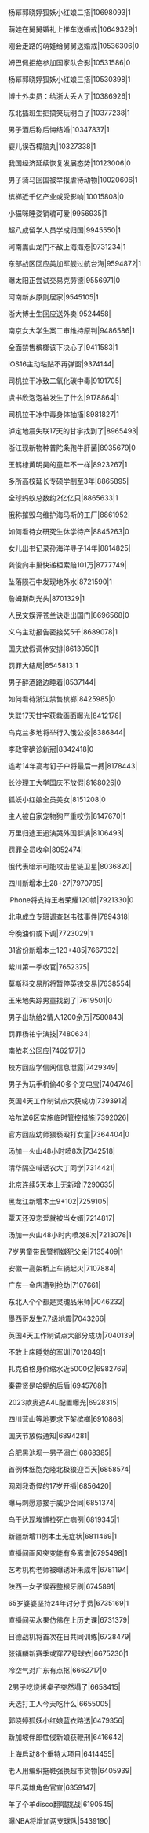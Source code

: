杨幂郭晓婷狐妖小红娘二搭|10698093|1

萌娃在舅舅婚礼上推车送婚戒|10649329|1

刚会走路的萌娃给舅舅送婚戒|10536306|0

姆巴佩拒绝参加国家队合影|10531586|0

杨幂郭晓婷狐妖小红娘三搭|10530398|1

博士外卖员：给浙大丢人了|10386926|1

东北插班生把搞笑玩明白了|10377238|1

男子酒后称后悔结婚|10347837|1

婴儿误吞樟脑丸|10327338|1

我国经济延续恢复发展态势|10123006|0

男子骑马回国被举报虐待动物|10020606|1

槟榔近千亿产业或受影响|10015808|0

小猫咪睡姿销魂可爱|9956935|1

超八成留学人员学成归国|9945550|1

河南嵩山龙门不敌上海海港|9731234|1

东部战区回应美加军舰过航台海|9594872|1

曝太阳正尝试交易克劳德|9556971|0

河南新乡原则居家|9545105|1

浙大博士生回应送外卖|9524458|

南京女大学生案二审维持原判|9486586|1

全面禁售槟榔该下决心了|9411583|1

iOS16主动粘贴不再弹窗|9374144|

司机拉干冰致二氧化碳中毒|9191705|

虞书欣泡泡袖发生了什么|9178864|1

司机拉干冰中毒身体抽搐|8981827|1

泸定地震失联17天的甘宇找到了|8965493|

浙江现新物种普陀条孢牛肝菌|8935679|0

王鹤棣黄明昊的童年不一样|8923267|1

多所高校延长专硕学制至3年|8865895|

全球蚂蚁总数约2亿亿只|8865633|1

俄称摧毁乌维护海马斯的工厂|8861952|

如何看待女研究生休学待产|8845263|0

女儿出书记录孙海洋寻子14年|8814825|

龚俊向丰巢快递柜索赔101万|8777749|

坠落陨石中发现地外水|8721590|1

詹姆斯剃光头|8701329|1

人民文娱评苍兰诀走出国门|8696568|0

义乌主动报告密接奖5千|8689078|1

国庆放假调休安排|8613050|1

罚罪大结局|8545813|1

男子醉酒路边睡着|8537144|

如何看待浙江禁售槟榔|8425985|0

失联17天甘宇获救画面曝光|8412178|

乌克兰多地将举行入俄公投|8386844|

李政宰确诊新冠|8342418|0

连考14年高考钉子户将最后一搏|8178443|

长沙理工大学国庆不放假|8168026|0

狐妖小红娘全员美女|8151208|0

主人被自家宠物狗严重咬伤|8147670|1

万里归途王迅演哭外国群演|8106493|

罚罪全员收伞|8052474|

俄代表暗示可能攻击星链卫星|8036820|

四川新增本土28+27|7970785|

iPhone将支持王者荣耀120帧|7921330|0

北电成立专班调查赵韦弦事件|7894318|

今晚油价或下调|7723029|1

31省份新增本土123+485|7667332|

紫川第一季收官|7652375|

莫斯科交易所将暂停英镑交易|7638554|

玉米地失踪男童找到了|7619501|0

男子出轨给2情人1200余万|7580843|

罚罪杨祐宁演技|7480634|

南依老公回应|7462177|0

校方回应学信网信息泄露|7429349|

男子为玩手机偷40多个充电宝|7404746|

英国4天工作制试点大获成功|7393912|

哈尔滨6区实施临时管控措施|7392026|

官方回应幼师猥亵殴打女童|7364404|0

汤加一火山48小时喷8次|7342518|

清华隔空喊话农大丁同学|7314421|

北京连续5天本土无新增|7290635|

黑龙江新增本土9+102|7259105|

覃天还没恋爱就被当女婿|7214817|

汤加一火山48小时内喷发8次|7213078|1

7岁男童带民警抓嫌犯父亲|7135409|1

安徽一高架桥上车辆起火|7107884|

广东一金店遭到抢劫|7107661|

东北人个个都是灵魂品米师|7046232|

墨西哥发生7.7级地震|7043266|

英国4天工作制试点大部分成功|7040139|

不敢上床睡觉的军训|7012849|1

扎克伯格身价缩水近5000亿|6982769|

秦霄贤是哈妮的后盾|6945768|1

2023款奥迪A4L配置曝光|6928315|

四川营山等地要求下架槟榔|6910868|

国庆节放假通知|6894281|

合肥黑池坝一男子溺亡|6868385|

首例体细胞克隆北极狼迎百天|6858574|

网剧我奇怪的17岁开播|6856420|

曝马刺愿意接手威少合同|6851374|

乌干达现埃博拉死亡病例|6819345|1

新疆新增11例本土无症状|6811469|1

直播间画风突变能有多离谱|6795498|1

艺考机构老师被曝诱奸未成年|6781194|

陕西一女子误吞整根牙刷|6745891|

65岁婆婆坚持24年讨分手费|6735169|1

直播间买水果仿佛在上历史课|6731379|

日德战机将首次在日共同训练|6728479|

张镇麟新赛季或穿77号球衣|6675230|1

冷空气对广东有点抠|6662717|0

2男子吃烧烤桌子突然塌了|6658415|

天选打工人今天吃什么|6655005|

郭晓婷狐妖小红娘蓝衣路透|6479356|

新加坡伴郎性侵新娘获鞭刑|6416642|

上海启动8个重特大项目|6414455|

老人用编织拖鞋强换超市货物|6405939|

平凡英雄角色官宣|6359147|

羊了个羊disco翻唱挑战|6190545|

曝NBA将增加两支球队|5439190|

